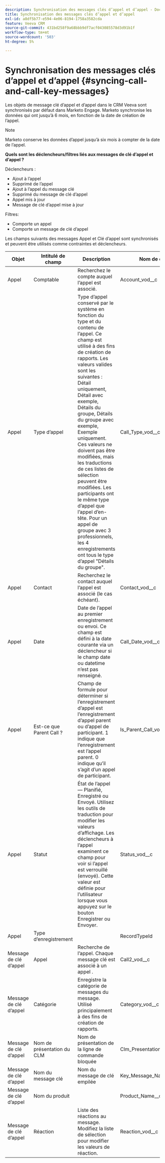 ```yaml
---
description: Synchronisation des messages clés d’appel et d’appel - Documents Marketo - Documentation du produit
title: Synchronisation des messages clés d’appel et d’appel
exl-id: a8df5b77-e594-4e06-8194-1758a3582cda
feature: Veeva CRM
source-git-commit: 431bd258f9a68bbb9df7acf043085578d3d91b1f
workflow-type: tm+mt
source-wordcount: '503'
ht-degree: 5%

---
```


# Synchronisation des messages clés d’appel et d’appel {#syncing-call-and-call-key-messages}

Les objets de message clé d’appel et d’appel dans le CRM Veeva sont synchronisés par défaut dans Marketo Engage. Marketo synchronise les données qui ont jusqu’à 6 mois, en fonction de la date de création de l’appel.

>[!NOTE]
>
>Marketo conserve les données d’appel jusqu’à six mois à compter de la date de l’appel.

**Quels sont les déclencheurs/filtres liés aux messages de clé d’appel et d’appel ?**

Déclencheurs :

* Ajout à l’appel
* Supprimé de l’appel
* Ajout à l’appel du message clé
* Supprimé du message de clé d’appel
* Appel mis à jour
* Message de clé d’appel mise à jour

Filtres:

* Comporte un appel
* Comporte un message de clé d’appel

Les champs suivants des messages Appel et Clé d’appel sont synchronisés et peuvent être utilisés comme contraintes et déclencheurs.

<table>
  <colgroup>
    <col>
    <col>
    <col>
    <col>
    <col>
  </colgroup>
  <thead>
    <tr>
      <th>
        Objet
      </th>
      <th>
        Intitulé de champ
      </th>
      <th>
        Description
      </th>
      <th>
        Nom de champ
      </th>
      <th>
        Type de données
      </th>
    </tr>
  </thead>
  <tbody>
    <tr>
      <td>Appel</td>
      <td>Comptable</td>
      <td>Recherchez le compte auquel l’appel est associé.</td>
      <td>Account_vod__c</td>
      <td>Recherche (compte)</td>
    </tr>
    <tr>
      <td>Appel</td>
      <td>Type d’appel</td>
      <td>Type d’appel conservé par le système en fonction du type et du contenu de l’appel. Ce champ est utilisé à des fins de création de rapports. Les valeurs valides sont les suivantes : Détail uniquement, Détail avec exemple, Détails du groupe, Détails du groupe avec exemple, Exemple uniquement. Ces valeurs ne doivent pas être modifiées, mais les traductions de ces listes de sélection peuvent être modifiées. Les participants ont le même type d’appel que l’appel d’en-tête. Pour un appel de groupe avec 3 professionnels, les 4 enregistrements ont tous le type d’appel "Détails du groupe".</td>
      <td>Call_Type_vod__c</td>
      <td>Liste de sélection</td>
    </tr>
    <tr>
     <td>Appel</td>
      <td>Contact</td>
      <td>Recherchez le contact auquel l’appel est associé (le cas échéant).</td>
      <td>Contact_vod__c</td>
      <td>Lookup(Contact)</td>
    </tr>
    <tr>
      <td>Appel</td>
      <td>Date</td>
      <td>Date de l’appel au premier enregistrement ou envoi. Ce champ est défini à la date courante via un déclencheur si le champ date ou datetime n’est pas renseigné.</td>
      <td>Call_Date_vod__c</td>
      <td>Date</td>
    </tr>
    <tr>
      <td>Appel</td>
      <td>Est-ce que Parent Call ?</td>
      <td>Champ de formule pour déterminer si l’enregistrement d’appel est l’enregistrement d’appel parent ou d’appel de participant. 1 indique que l’enregistrement est l’appel parent. 0 indique qu’il s’agit d’un appel de participant.</td>
      <td>Is_Parent_Call_vod__c</td>
      <td>Formule (nombre)</td>
    </tr>
    <tr>
      <td>Appel</td>
      <td>Statut</td>
      <td>État de l’appel — Planifié, Enregistré ou Envoyé. Utilisez les outils de traduction pour modifier les valeurs d’affichage. Les déclencheurs à l’appel examinent ce champ pour voir si l’appel est verrouillé (envoyé). Cette valeur est définie pour l’utilisateur lorsque vous appuyez sur le bouton Enregistrer ou Envoyer.</td>
      <td>Status_vod__c</td>
      <td>Liste de sélection</td>
    </tr>
    <tr>
      <td>Appel</td>
      <td>Type d’enregistrement</td>
      <td> </td>
      <td>RecordTypeId</td>
      <td>Type d’enregistrement</td>
    </tr>
    <tr>
      <td>Message de clé d’appel</td>
      <td>Appel</td>
      <td>Recherche de l’appel. Chaque message clé est associé à un appel .</td>
      <td>Call2_vod__c</td>
      <td>Principal-Detail(Call)</td>
    </tr>
    <tr>
      <td>Message de clé d’appel</td>
      <td>Catégorie</td>
      <td>Enregistre la catégorie de messages du message. Utilisé principalement à des fins de création de rapports.</td>
      <td>Category_vod__c</td>
      <td>Liste de sélection</td>
    </tr>
    <tr>
      <td>Message de clé d’appel</td>
      <td>Nom de présentation du CLM</td>
      <td>Nom de présentation de la ligne de commande bloquée</td>
      <td>Clm_Presentation_Name_vod__c</td>
      <td>Texte (80)</td>
    </tr>
    <tr>
      <td>Message de clé d’appel</td>
      <td>Nom du message clé</td>
      <td>Nom du message de clé empilée</td>
      <td>Key_Message_Name_vod__c</td>
      <td>Texte (80)</td>
    </tr>
    <tr>
      <td>Message de clé d’appel</td>
      <td>Nom du produit</td>
      <td> </td>
      <td>Product_Name__c</td>
      <td>Formule (Texte)</td>
    </tr>
    <tr>
      <td>Message de clé d’appel</td>
      <td>Réaction</a>
      </td>
      <td>Liste des réactions au message. Modifiez la liste de sélection pour modifier les valeurs de réaction.</td>
      <td>Reaction_vod__c</td>
      <td>Liste de sélection</td>
    </tr>
  </tbody>
</table>

